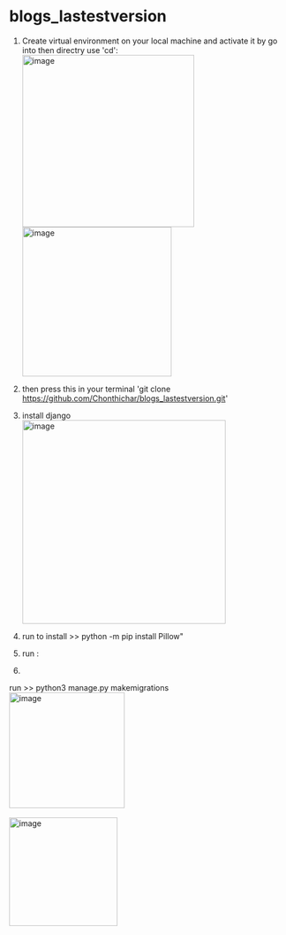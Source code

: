 # blogs_lastestversion

1) Create virtual environment on your local machine and activate it by go into then directry use 'cd':
   <img width="311" alt="image" src="https://github.com/Chonthichar/blogs_lastestversion/assets/84187224/6283df56-6061-4949-b6c5-48a9c58ddac9">
   <img width="270" alt="image" src="https://github.com/Chonthichar/blogs_lastestversion/assets/84187224/b121b215-5c7d-4f52-bfd0-f5859989c046">


2) then press this in your terminal 'git clone https://github.com/Chonthichar/blogs_lastestversion.git'
3) install django
   <br>
   <img width="368" alt="image" src="https://github.com/Chonthichar/blogs_lastestversion/assets/84187224/5a1ebd98-2568-442b-bb7b-8ec35a17fc75">
5) run to install >> python -m pip install Pillow"
6) run :
7) <br>
run >> python3 manage.py makemigrations
<br>
   <img width="209" alt="image" src="https://github.com/Chonthichar/blogs_lastestversion/assets/84187224/544206d4-5981-40f0-bfad-98c36e9d8c22">
   <br>
<br>
<img width="196" alt="image" src="https://github.com/Chonthichar/blogs_lastestversion/assets/84187224/46919a3c-7e12-42e7-93da-41e6ce7ded9c">


